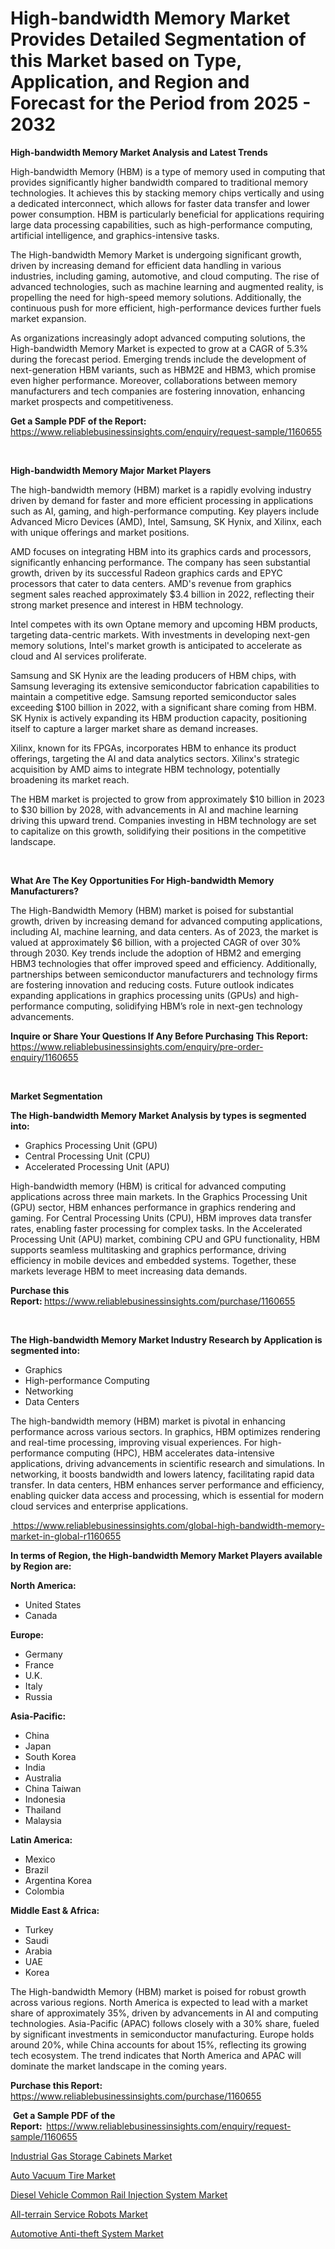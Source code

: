<p><h1>High-bandwidth Memory Market Provides Detailed Segmentation of this Market based on Type, Application, and Region and Forecast for the Period from 2025 - 2032</h1></p><p><strong>High-bandwidth Memory Market Analysis and Latest Trends</strong></p>
<p><p>High-bandwidth Memory (HBM) is a type of memory used in computing that provides significantly higher bandwidth compared to traditional memory technologies. It achieves this by stacking memory chips vertically and using a dedicated interconnect, which allows for faster data transfer and lower power consumption. HBM is particularly beneficial for applications requiring large data processing capabilities, such as high-performance computing, artificial intelligence, and graphics-intensive tasks.</p><p>The High-bandwidth Memory Market is undergoing significant growth, driven by increasing demand for efficient data handling in various industries, including gaming, automotive, and cloud computing. The rise of advanced technologies, such as machine learning and augmented reality, is propelling the need for high-speed memory solutions. Additionally, the continuous push for more efficient, high-performance devices further fuels market expansion.</p><p>As organizations increasingly adopt advanced computing solutions, the High-bandwidth Memory Market is expected to grow at a CAGR of 5.3% during the forecast period. Emerging trends include the development of next-generation HBM variants, such as HBM2E and HBM3, which promise even higher performance. Moreover, collaborations between memory manufacturers and tech companies are fostering innovation, enhancing market prospects and competitiveness.</p></p>
<p><strong>Get a Sample PDF of the Report:&nbsp;</strong> <a href="https://www.reliablebusinessinsights.com/enquiry/request-sample/1160655?utm_campaign=100&utm_medium=2&utm_source=Github&utm_content=ia&utm_term=22032025&utm_id=high-bandwidth-memory">https://www.reliablebusinessinsights.com/enquiry/request-sample/1160655</a></p>
<p>&nbsp;</p>
<p><strong>High-bandwidth Memory Major Market Players</strong></p>
<p><p>The high-bandwidth memory (HBM) market is a rapidly evolving industry driven by demand for faster and more efficient processing in applications such as AI, gaming, and high-performance computing. Key players include Advanced Micro Devices (AMD), Intel, Samsung, SK Hynix, and Xilinx, each with unique offerings and market positions.</p><p>AMD focuses on integrating HBM into its graphics cards and processors, significantly enhancing performance. The company has seen substantial growth, driven by its successful Radeon graphics cards and EPYC processors that cater to data centers. AMD's revenue from graphics segment sales reached approximately $3.4 billion in 2022, reflecting their strong market presence and interest in HBM technology.</p><p>Intel competes with its own Optane memory and upcoming HBM products, targeting data-centric markets. With investments in developing next-gen memory solutions, Intel's market growth is anticipated to accelerate as cloud and AI services proliferate.</p><p>Samsung and SK Hynix are the leading producers of HBM chips, with Samsung leveraging its extensive semiconductor fabrication capabilities to maintain a competitive edge. Samsung reported semiconductor sales exceeding $100 billion in 2022, with a significant share coming from HBM. SK Hynix is actively expanding its HBM production capacity, positioning itself to capture a larger market share as demand increases.</p><p>Xilinx, known for its FPGAs, incorporates HBM to enhance its product offerings, targeting the AI and data analytics sectors. Xilinx's strategic acquisition by AMD aims to integrate HBM technology, potentially broadening its market reach.</p><p>The HBM market is projected to grow from approximately $10 billion in 2023 to $30 billion by 2028, with advancements in AI and machine learning driving this upward trend. Companies investing in HBM technology are set to capitalize on this growth, solidifying their positions in the competitive landscape.</p></p>
<p>&nbsp;</p>
<p><strong>What Are The Key Opportunities For High-bandwidth Memory Manufacturers?</strong></p>
<p><p>The High-Bandwidth Memory (HBM) market is poised for substantial growth, driven by increasing demand for advanced computing applications, including AI, machine learning, and data centers. As of 2023, the market is valued at approximately $6 billion, with a projected CAGR of over 30% through 2030. Key trends include the adoption of HBM2 and emerging HBM3 technologies that offer improved speed and efficiency. Additionally, partnerships between semiconductor manufacturers and technology firms are fostering innovation and reducing costs. Future outlook indicates expanding applications in graphics processing units (GPUs) and high-performance computing, solidifying HBM’s role in next-gen technology advancements.</p></p>
<p><strong>Inquire or Share Your Questions If Any Before Purchasing This Report:</strong> <a href="https://www.reliablebusinessinsights.com/enquiry/pre-order-enquiry/1160655?utm_campaign=100&utm_medium=2&utm_source=Github&utm_content=ia&utm_term=22032025&utm_id=high-bandwidth-memory">https://www.reliablebusinessinsights.com/enquiry/pre-order-enquiry/1160655</a></p>
<p>&nbsp;</p>
<p><strong>Market Segmentation</strong></p>
<p><strong>The High-bandwidth Memory Market Analysis by types is segmented into:</strong></p>
<p><ul><li>Graphics Processing Unit (GPU)</li><li>Central Processing Unit (CPU)</li><li>Accelerated Processing Unit (APU)</li></ul></p>
<p><p>High-bandwidth memory (HBM) is critical for advanced computing applications across three main markets. In the Graphics Processing Unit (GPU) sector, HBM enhances performance in graphics rendering and gaming. For Central Processing Units (CPU), HBM improves data transfer rates, enabling faster processing for complex tasks. In the Accelerated Processing Unit (APU) market, combining CPU and GPU functionality, HBM supports seamless multitasking and graphics performance, driving efficiency in mobile devices and embedded systems. Together, these markets leverage HBM to meet increasing data demands.</p></p>
<p><strong>Purchase this Report:&nbsp;</strong><a href="https://www.reliablebusinessinsights.com/purchase/1160655?utm_campaign=100&utm_medium=2&utm_source=Github&utm_content=ia&utm_term=22032025&utm_id=high-bandwidth-memory">https://www.reliablebusinessinsights.com/purchase/1160655</a></p>
<p>&nbsp;</p>
<p><strong>The High-bandwidth Memory Market Industry Research by Application is segmented into:</strong></p>
<p><ul><li>Graphics</li><li>High-performance Computing</li><li>Networking</li><li>Data Centers</li></ul></p>
<p><p>The high-bandwidth memory (HBM) market is pivotal in enhancing performance across various sectors. In graphics, HBM optimizes rendering and real-time processing, improving visual experiences. For high-performance computing (HPC), HBM accelerates data-intensive applications, driving advancements in scientific research and simulations. In networking, it boosts bandwidth and lowers latency, facilitating rapid data transfer. In data centers, HBM enhances server performance and efficiency, enabling quicker data access and processing, which is essential for modern cloud services and enterprise applications.</p></p>
<p><a href="https://www.reliablebusinessinsights.com/global-high-bandwidth-memory-market-in-global-r1160655?utm_campaign=100&utm_medium=2&utm_source=Github&utm_content=ia&utm_term=22032025&utm_id=high-bandwidth-memory">&nbsp;https://www.reliablebusinessinsights.com/global-high-bandwidth-memory-market-in-global-r1160655</a></p>
<p><strong>In terms of Region, the High-bandwidth Memory Market Players available by Region are:</strong></p>
<p>
    <p> <strong> North America: </strong>
        <ul>
            <li>United States</li>
            <li>Canada</li>
        </ul>
        </p> 
    <p> <strong> Europe: </strong>
        <ul>
            <li>Germany</li>
            <li>France</li>
            <li>U.K.</li>
            <li>Italy</li>
            <li>Russia</li>
        </ul>
        </p> 
    <p> <strong> Asia-Pacific: </strong>
        <ul>
            <li>China</li>
            <li>Japan</li>
            <li>South Korea</li>
            <li>India</li>
            <li>Australia</li>
            <li>China Taiwan</li>
            <li>Indonesia</li>
            <li>Thailand</li>
            <li>Malaysia</li>
        </ul>
        </p> 
    <p> <strong> Latin America: </strong>
        <ul>
            <li>Mexico</li>
            <li>Brazil</li>
            <li>Argentina Korea</li>
            <li>Colombia</li>
        </ul>
        </p> 
    <p> <strong> Middle East & Africa: </strong>
        <ul>
            <li>Turkey</li>
            <li>Saudi</li>
            <li>Arabia</li>
            <li>UAE</li>
            <li>Korea</li>
        </ul>
    </p>
    </p>
<p><p>The High-bandwidth Memory (HBM) market is poised for robust growth across various regions. North America is expected to lead with a market share of approximately 35%, driven by advancements in AI and computing technologies. Asia-Pacific (APAC) follows closely with a 30% share, fueled by significant investments in semiconductor manufacturing. Europe holds around 20%, while China accounts for about 15%, reflecting its growing tech ecosystem. The trend indicates that North America and APAC will dominate the market landscape in the coming years.</p></p>
<p><strong>Purchase this Report: </strong><a href="https://www.reliablebusinessinsights.com/purchase/1160655?utm_campaign=100&utm_medium=2&utm_source=Github&utm_content=ia&utm_term=22032025&utm_id=high-bandwidth-memory">https://www.reliablebusinessinsights.com/purchase/1160655</a></p>
<p>&nbsp;<strong>Get a Sample PDF of the Report:&nbsp;&nbsp;</strong><a href="https://www.reliablebusinessinsights.com/enquiry/request-sample/1160655?utm_campaign=100&utm_medium=2&utm_source=Github&utm_content=ia&utm_term=22032025&utm_id=high-bandwidth-memory">https://www.reliablebusinessinsights.com/enquiry/request-sample/1160655</a></p>
<p><strong></strong></p>
<p><p><a href="https://github.com/zdybelzinn/Market-Research-Report-List-1/blob/main/industrial-gas-storage-cabinets-market.md?utm_campaign=100&utm_medium=2&utm_source=Github&utm_content=ia&utm_term=22032025&utm_id=high-bandwidth-memory">Industrial Gas Storage Cabinets Market</a></p><p><a href="https://github.com/ilanarohalgh/Market-Research-Report-List-1/blob/main/auto-vacuum-tire-market.md?utm_campaign=100&utm_medium=2&utm_source=Github&utm_content=ia&utm_term=22032025&utm_id=high-bandwidth-memory">Auto Vacuum Tire Market</a></p><p><a href="https://github.com/frodanlert/Market-Research-Report-List-1/blob/main/diesel-vehicle-common-rail-injection-system-market.md?utm_campaign=100&utm_medium=2&utm_source=Github&utm_content=ia&utm_term=22032025&utm_id=high-bandwidth-memory">Diesel Vehicle Common Rail Injection System Market</a></p><p><a href="https://github.com/iperitvik8/Market-Research-Report-List-1/blob/main/all-terrain-service-robots-market.md?utm_campaign=100&utm_medium=2&utm_source=Github&utm_content=ia&utm_term=22032025&utm_id=high-bandwidth-memory">All-terrain Service Robots Market</a></p><p><a href="https://github.com/tabormahay2f/Market-Research-Report-List-1/blob/main/automotive-anti-theft-system-market.md?utm_campaign=100&utm_medium=2&utm_source=Github&utm_content=ia&utm_term=22032025&utm_id=high-bandwidth-memory">Automotive Anti-theft System Market</a></p></p>
